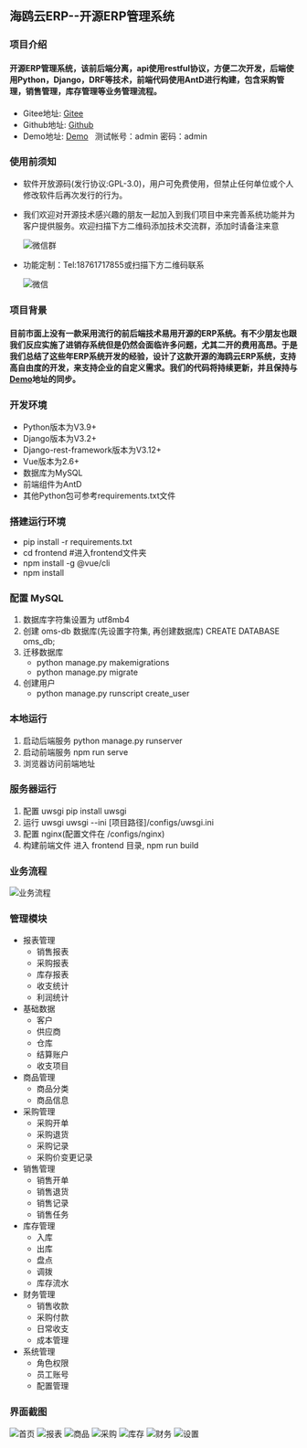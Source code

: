 ## 海鸥云ERP--开源ERP管理系统
### 项目介绍
#### 开源ERP管理系统，该前后端分离，api使用restful协议，方便二次开发，后端使用Python，Django，DRF等技术，前端代码使用AntD进行构建，包含采购管理，销售管理，库存管理等业务管理流程。
* Gitee地址: [Gitee](https://gitee.com/haioucloud/erp)
* Github地址: [Github](https://github.com/lianzhanshu/oms)
* Demo地址: [Demo](http://erp.haioucloud.com/) &nbsp;&nbsp;测试帐号：admin  密码：admin

### 使用前须知
* 软件开放源码(发行协议:GPL-3.0)，用户可免费使用，但禁止任何单位或个人修改软件后再次发行的行为。
* 我们欢迎对开源技术感兴趣的朋友一起加入到我们项目中来完善系统功能并为客户提供服务。欢迎扫描下方二维码添加技术交流群，添加时请备注来意

   ![微信群](https://gitee.com/haioucloud/erp/raw/main/raw/%E5%BE%AE%E4%BF%A1%E7%BE%A4.png)
* 功能定制：Tel:18761717855或扫描下方二维码联系

   ![微信](https://gitee.com/haioucloud/erp/raw/main/raw/%E5%BE%AE%E4%BF%A1.png)

### 项目背景
#### 目前市面上没有一款采用流行的前后端技术易用开源的ERP系统。有不少朋友也跟我们反应实施了进销存系统但是仍然会面临许多问题，尤其二开的费用高昂。于是我们总结了这些年ERP系统开发的经验，设计了这款开源的海鸥云ERP系统，支持高自由度的开发，来支持企业的自定义需求。我们的代码将持续更新，并且保持与[Demo](http://erp.haioucloud.com/)地址的同步。

### 开发环境
* Python版本为V3.9+
* Django版本为V3.2+
* Django-rest-framework版本为V3.12+
* Vue版本为2.6+
* 数据库为MySQL
* 前端组件为AntD
* 其他Python包可参考requirements.txt文件

### 搭建运行环境

* pip install -r requirements.txt
* cd frontend  #进入frontend文件夹
* npm install -g @vue/cli
* npm install

### 配置 MySQL

1. 数据库字符集设置为 utf8mb4
2. 创建 oms-db 数据库(先设置字符集, 再创建数据库)
    CREATE DATABASE oms_db;
3. 迁移数据库
    * python manage.py makemigrations
    * python manage.py migrate
4. 创建用户
    * python manage.py runscript create_user

### 本地运行

1. 启动后端服务
    python manage.py runserver
2. 启动前端服务
    npm run serve
3. 浏览器访问前端地址

### 服务器运行

1. 配置 uwsgi
    pip install uwsgi
2. 运行 uwsgi
    uwsgi --ini [项目路径]/configs/uwsgi.ini
3. 配置 nginx(配置文件在 /configs/nginx)
4. 构建前端文件
    进入 frontend 目录, npm run build

### 业务流程
![业务流程](https://gitee.com/haioucloud/erp/raw/main/raw/OMS%20Flow.JPG)

### 管理模块
* 报表管理 
   * 销售报表
   * 采购报表
   * 库存报表
   * 收支统计
   * 利润统计
* 基础数据 
   * 客户
   * 供应商
   * 仓库
   * 结算账户
   * 收支项目
* 商品管理
   * 商品分类
   * 商品信息
* 采购管理
   * 采购开单
   * 采购退货
   * 采购记录
   * 采购价变更记录
* 销售管理
   * 销售开单
   * 销售退货
   * 销售记录
   * 销售任务
* 库存管理
   * 入库
   * 出库
   * 盘点
   * 调拨
   * 库存流水
* 财务管理
   * 销售收款
   * 采购付款
   * 日常收支
   * 成本管理
* 系统管理
   * 角色权限
   * 员工账号
   * 配置管理

### 界面截图
![首页](https://gitee.com/haioucloud/erp/raw/main/raw/%E9%A6%96%E9%A1%B5.png)
![报表](https://gitee.com/haioucloud/erp/raw/main/raw/%E6%8A%A5%E8%A1%A8.png)
![商品](https://gitee.com/haioucloud/erp/raw/main/raw/%E5%95%86%E5%93%81.png)
![采购](https://gitee.com/haioucloud/erp/raw/main/raw/%E9%87%87%E8%B4%AD.png)
![库存](https://gitee.com/haioucloud/erp/raw/main/raw/%E5%BA%93%E5%AD%98.png)
![财务](https://gitee.com/haioucloud/erp/raw/main/raw/%E8%B4%A2%E5%8A%A1.png)
![设置](https://gitee.com/haioucloud/erp/raw/main/raw/%E8%AE%BE%E7%BD%AE.png)